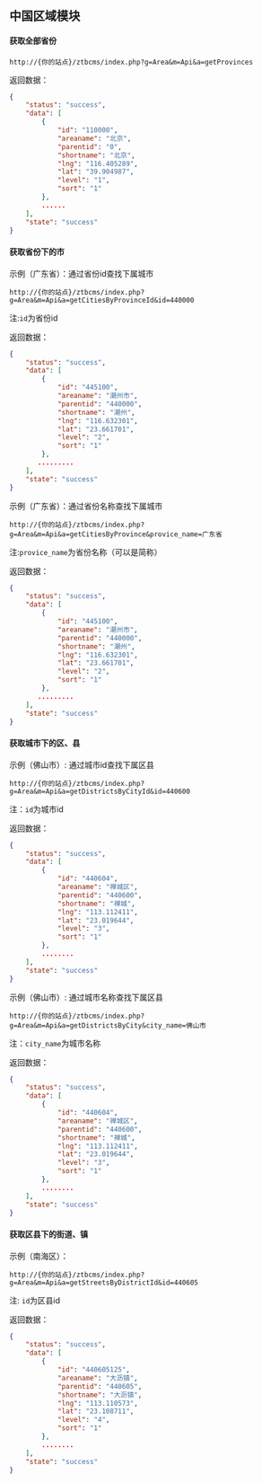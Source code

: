 ## 中国区域模块 


#### 获取全部省份

`http://{你的站点}/ztbcms/index.php?g=Area&m=Api&a=getProvinces`

返回数据：
```json
{
    "status": "success",
    "data": [
        {
            "id": "110000",
            "areaname": "北京",
            "parentid": "0",
            "shortname": "北京",
            "lng": "116.405289",
            "lat": "39.904987",
            "level": "1",
            "sort": "1"
        },
        ......
    ],
    "state": "success"
}

```


#### 获取省份下的市

示例（广东省）：通过省份id查找下属城市

`http://{你的站点}/ztbcms/index.php?g=Area&m=Api&a=getCitiesByProvinceId&id=440000`

注:`id`为省份id

返回数据：
```json
{
    "status": "success",
    "data": [
        {
            "id": "445100",
            "areaname": "潮州市",
            "parentid": "440000",
            "shortname": "潮州",
            "lng": "116.632301",
            "lat": "23.661701",
            "level": "2",
            "sort": "1"
        },
       .........
    ],
    "state": "success"
}

```

示例（广东省）：通过省份名称查找下属城市

`http://{你的站点}/ztbcms/index.php?g=Area&m=Api&a=getCitiesByProvince&provice_name=广东省`

注:`provice_name`为省份名称（可以是简称）

返回数据：
```json
{
    "status": "success",
    "data": [
        {
            "id": "445100",
            "areaname": "潮州市",
            "parentid": "440000",
            "shortname": "潮州",
            "lng": "116.632301",
            "lat": "23.661701",
            "level": "2",
            "sort": "1"
        },
       .........
    ],
    "state": "success"
}

```



#### 获取城市下的区、县

示例（佛山市）: 通过城市id查找下属区县

`http://{你的站点}/ztbcms/index.php?g=Area&m=Api&a=getDistrictsByCityId&id=440600`

注：`id`为城市id

返回数据：
```json
{
    "status": "success",
    "data": [
        {
            "id": "440604",
            "areaname": "禅城区",
            "parentid": "440600",
            "shortname": "禅城",
            "lng": "113.112411",
            "lat": "23.019644",
            "level": "3",
            "sort": "1"
        },
        ........
    ],
    "state": "success"
}

```

示例（佛山市）: 通过城市名称查找下属区县

`http://{你的站点}/ztbcms/index.php?g=Area&m=Api&a=getDistrictsByCity&city_name=佛山市`

注：`city_name`为城市名称

返回数据：
```json
{
    "status": "success",
    "data": [
        {
            "id": "440604",
            "areaname": "禅城区",
            "parentid": "440600",
            "shortname": "禅城",
            "lng": "113.112411",
            "lat": "23.019644",
            "level": "3",
            "sort": "1"
        },
        ........
    ],
    "state": "success"
}

```


#### 获取区县下的街道、镇

示例（南海区）：

`http://{你的站点}/ztbcms/index.php?g=Area&m=Api&a=getStreetsByDistrictId&id=440605`

注: `id`为区县id

返回数据：
```json
{
    "status": "success",
    "data": [
        {
            "id": "440605125",
            "areaname": "大沥镇",
            "parentid": "440605",
            "shortname": "大沥镇",
            "lng": "113.110573",
            "lat": "23.108711",
            "level": "4",
            "sort": "1"
        },
        ........
    ],
    "state": "success"
}

```
